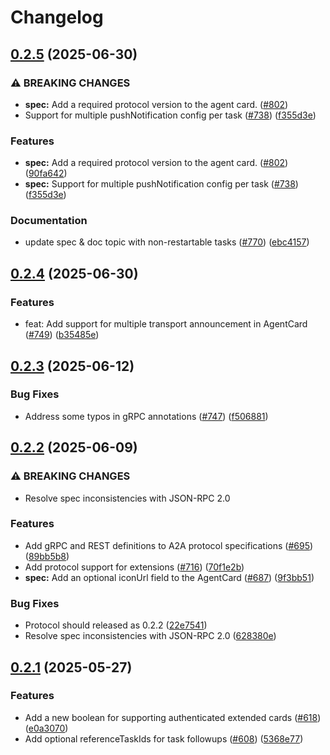 # Changelog

## [0.2.5](https://github.com/a2aproject/A2A/compare/v0.2.4...v0.2.5) (2025-06-30)


### ⚠ BREAKING CHANGES

* **spec:** Add a required protocol version to the agent card. ([#802](https://github.com/a2aproject/A2A/issues/802))
* Support for multiple pushNotification config per task ([#738](https://github.com/a2aproject/A2A/issues/738)) ([f355d3e](https://github.com/a2aproject/A2A/commit/f355d3e922de61ba97873fe2989a8987fc89eec2))


### Features

* **spec:** Add a required protocol version to the agent card. ([#802](https://github.com/a2aproject/A2A/issues/802)) ([90fa642](https://github.com/a2aproject/A2A/commit/90fa64209498948b329a7b2ac6ec38942369157a))
* **spec:** Support for multiple pushNotification config per task ([#738](https://github.com/a2aproject/A2A/issues/738)) ([f355d3e](https://github.com/a2aproject/A2A/commit/f355d3e922de61ba97873fe2989a8987fc89eec2))


### Documentation

* update spec & doc topic with non-restartable tasks ([#770](https://github.com/a2aproject/A2A/issues/770)) ([ebc4157](https://github.com/a2aproject/A2A/commit/ebc4157ca87ae08d1c55e38e522a1a17201f2854))

## [0.2.4](https://github.com/a2aproject/A2A/compare/v0.2.3...v0.2.4) (2025-06-30)


### Features

* feat: Add support for multiple transport announcement in AgentCard ([#749](https://github.com/a2aproject/A2A/issues/749)) ([b35485e](https://github.com/a2aproject/A2A/commit/b35485e02e796d15232dec01acfab93fc858c3ec))

## [0.2.3](https://github.com/a2aproject/A2A/compare/v0.2.2...v0.2.3) (2025-06-12)


### Bug Fixes

* Address some typos in gRPC annotations ([#747](https://github.com/a2aproject/A2A/issues/747)) ([f506881](https://github.com/a2aproject/A2A/commit/f506881c9b8ff0632d7c7107d5c426646ae31592))

## [0.2.2](https://github.com/a2aproject/A2A/compare/v0.2.1...v0.2.2) (2025-06-09)


### ⚠ BREAKING CHANGES

* Resolve spec inconsistencies with JSON-RPC 2.0

### Features

* Add gRPC and REST definitions to A2A protocol specifications ([#695](https://github.com/a2aproject/A2A/issues/695)) ([89bb5b8](https://github.com/a2aproject/A2A/commit/89bb5b82438b74ff7bb0fafbe335db7100a0ac57))
* Add protocol support for extensions ([#716](https://github.com/a2aproject/A2A/issues/716)) ([70f1e2b](https://github.com/a2aproject/A2A/commit/70f1e2b0c68a3631888091ce9460a9f7fbfbdff2))
* **spec:** Add an optional iconUrl field to the AgentCard ([#687](https://github.com/a2aproject/A2A/issues/687)) ([9f3bb51](https://github.com/a2aproject/A2A/commit/9f3bb51257f008bd878d85e00ec5e88357016039))


### Bug Fixes

* Protocol should released as 0.2.2 ([22e7541](https://github.com/a2aproject/A2A/commit/22e7541be082c4f0845ff7fa044992cda05b437e))
* Resolve spec inconsistencies with JSON-RPC 2.0 ([628380e](https://github.com/a2aproject/A2A/commit/628380e7e392bc8f1778ae991d4719bd787c17a9))

## [0.2.1](https://github.com/a2aproject/A2A/compare/v0.2.0...v0.2.1) (2025-05-27)

### Features

* Add a new boolean for supporting authenticated extended cards ([#618](https://github.com/a2aproject/A2A/issues/618)) ([e0a3070](https://github.com/a2aproject/A2A/commit/e0a3070fc289110d43faf2e91b4ffe3c29ef81da))
* Add optional referenceTaskIds for task followups ([#608](https://github.com/a2aproject/A2A/issues/608)) ([5368e77](https://github.com/a2aproject/A2A/commit/5368e7728cb523caf1a9218fda0b1646325f524b))

